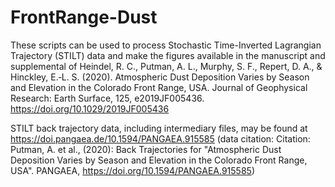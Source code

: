 # FrontRange-Dust
These scripts can be used to process Stochastic Time-Inverted Lagrangian Trajectory (STILT) data and make the figures available in the manuscript and supplemental of Heindel, R. C., Putman, A. L., Murphy, S. F., Repert, D. A., & Hinckley, E.‐L. S. (2020). Atmospheric Dust Deposition Varies by Season and Elevation in the Colorado Front Range, USA. Journal of Geophysical Research: Earth Surface, 125, e2019JF005436. https://doi.org/10.1029/2019JF005436

STILT back trajectory data, including intermediary files, may be found at https://doi.pangaea.de/10.1594/PANGAEA.915585 (data citation: Citation: Putman, A. et al., (2020): Back Trajectories for "Atmospheric Dust Deposition Varies by Season and Elevation in the Colorado Front Range, USA". PANGAEA, https://doi.org/10.1594/PANGAEA.915585)

